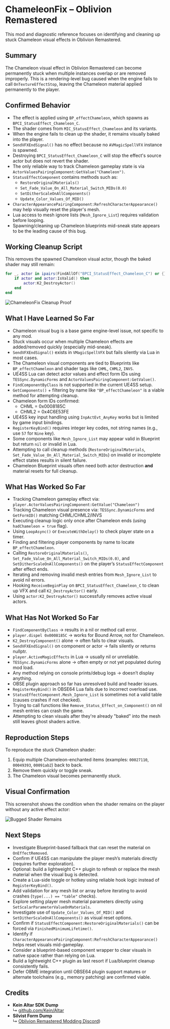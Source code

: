 # ChameleonFix – Oblivion Remastered

This mod and diagnostic reference focuses on identifying and cleaning up stuck Chameleon visual effects in Oblivion Remastered.


## Summary

The Chameleon visual effect in Oblivion Remastered can become permanently stuck when multiple instances overlap or are removed improperly. This is a rendering-level bug caused when the engine fails to call `OnTextureEffectStop`, leaving the Chameleon material applied permanently to the player.


## Confirmed Behavior

- The effect is applied using `BP_effectChameleon`, which spawns as `BPCI_StatusEffect_Chameleon_C`.
- The shader comes from `MIC_StatusEffect_Chameleon` and its variants.
- When the engine fails to clean up the shader, it remains visually baked into the player.
- `SendVFXEndSignal()` has no effect because no `AVMagicSpellVFX` instance is spawned.
- Destroying `BPCI_StatusEffect_Chameleon_C` will stop the effect's source actor but does not revert the shader.
- The only reliable way to track Chameleon gameplay state is via `ActorValuesPairingComponent:GetValue("Chameleon")`.
- `StatusEffectComponent` contains methods such as:
  - `RestoreOriginalMaterials()`
  - `Set_Fade_Value_On_All_Material_Switch_MIDs(0.0)`
  - `SetDitherScaleOnAllComponents()`
  - `Update_Color_Values_Of_MID()`
- `CharacterAppearancePairingComponent:RefreshCharacterAppearance()` may help visually reset the player's mesh.
- Lua access to mesh ignore lists (`Mesh_Ignore_List`) requires validation before looping.
- Spawning/cleaning up Chameleon blueprints mid-sneak state appears to be the leading cause of this bug.


## Working Cleanup Script

This removes the spawned Chameleon visual actor, though the baked shader may still remain:

```lua
for _, actor in ipairs(FindAllOf("BPCI_StatusEffect_Chameleon_C") or {}) do
    if actor and actor:IsValid() then
        actor:K2_DestroyActor()
    end
end
```
![ChameleonFix Cleanup Proof](https://i.postimg.cc/Y2zrdYP9/Capture.png)


## What I Have Learned So Far

- Chameleon visual bug is a base game engine-level issue, not specific to any mod.
- Stuck visuals occur when multiple Chameleon effects are added/removed quickly (especially mid-sneak).
- `SendVFXEndSignal()` exists in `VMagicSpellVFX` but fails silently via Lua in most cases.
- The Chameleon visual components are tied to Blueprints like `BP_effectChameleon` and shader tags like `CHML`, `CHML2`, `INVS`.
- UE4SS Lua can detect actor values and effect form IDs using `TESSync.DynamicForms` and `ActorValuesPairingComponent:GetValue()`.
- `FindComponentByClass` is not supported in the current UE4SS setup.
- `GetComponents()` + filtering by name like `"BP_effectChameleon"` is a viable method for attempting cleanup.
- Chameleon form IDs confirmed:
  - CHML  = 0x0008185C
  - CHML2 = 0x4C6E53FE
- UE4SS key input handling using `InpActEvt_AnyKey` works but is limited by game input bindings.
- `RegisterKeyBind()` requires integer key codes, not string names (e.g., use `57` for `Nine` key).
- Some components like `Mesh_Ignore_List` may appear valid in Blueprint but return `nil` or invalid in Lua.
- Attempting to call cleanup methods (`RestoreOriginalMaterials`, `Set_Fade_Value_On_All_Material_Switch_MIDs`) on invalid or incomplete effect states results in silent failure.
- Chameleon Blueprint visuals often need both actor destruction **and** material resets for full cleanup.


## What Has Worked So Far

- Tracking Chameleon gameplay effect via:
  `player.ActorValuesPairingComponent:GetValue("Chameleon")`
- Tracking Chameleon visual presence via:
  `TESSync.DynamicForms` and `GetFormID()` matching CHML/CHML2/INVS
- Executing cleanup logic only once after Chameleon ends (using `hadChameleon = true` flag).
- Using `LoopAsync()` or `ExecuteWithDelay()` to check player state on a timer.
- Finding and filtering player components by name to locate `BP_effectChameleon`.
- Calling `RestoreOriginalMaterials()`, `Set_Fade_Value_On_All_Material_Switch_MIDs(0.0)`, and `SetDitherScaleOnAllComponents()` on the player’s `StatusEffectComponent` after effect ends.
- Iterating and removing invalid mesh entries from `Mesh_Ignore_List` to avoid nil errors.
- Hooking `ReceiveBeginPlay` on `BPCI_StatusEffect_Chameleon_C` to clean up VFX and call `K2_DestroyActor()` early.
- Using `actor:K2_DestroyActor()` successfully removes active visual actors.


## What Has Not Worked So Far

- `FindComponentByClass` → results in a nil or method call error.
- `player.dispel 0x0008185C` → works for Bound Arrow, not for Chameleon.
- `K2_DestroyComponent()` alone → often fails to clear visuals.
- `SendVFXEndSignal()` on component or actor → fails silently or returns nullptr.
- `player.ActiveMagicEffects` in Lua → usually nil or unreliable.
- `TESSync.DynamicForms` alone → often empty or not yet populated during mod load.
- Any method relying on console prints/debug logs → doesn’t display anything.
- OBSE plugin approach so far has unresolved build and header issues.
- `RegisterKeyBind()` in OBSE64 Lua fails due to incorrect overload use.
- `StatusEffectComponent.Mesh_Ignore_List` is sometimes not a valid table (causes crashes if not checked).
- Trying to call functions like `Remove_Status_Effect_on_Component()` on nil mesh entries can crash the game.
- Attempting to clean visuals after they're already "baked" into the mesh still leaves ghost shaders active.


## Reproduction Steps

To reproduce the stuck Chameleon shader:
1. Equip multiple Chameleon-enchanted items (examples: `00027110`, `00049393`, `00091ab2`) back to back.
2. Remove them quickly or toggle sneak.
3. The Chameleon visual becomes permanently stuck.


## Visual Confirmation

This screenshot shows the condition when the shader remains on the player without any active effect actor:

![Bugged Shader Remains](https://i.postimg.cc/nVRv6by6/it-does-NOT-trigger-when-you-get-the-bug.png)


## Next Steps

- Investigate Blueprint-based fallback that can reset the material on `OnEffectRemoved`.
- Confirm if UE4SS can manipulate the player mesh’s materials directly (requires further exploration).
- Optional: build a lightweight C++ plugin to refresh or replace the mesh material when the visual bug is detected.
- Create a Lua-side toggle or hotkey using reliable hook logic instead of `RegisterKeyBind()`.
- Add validation for any mesh list or array before iterating to avoid crashes (`type(...) == "table"` checks).
- Explore setting player mesh material parameters directly using `SetScalarParameterValueOnMaterials`.
- Investigate use of `Update_Color_Values_Of_MID()` and `SetDitherScaleOnAllComponents()` as visual reset options.
- Confirm if `StatusEffectComponent:RestoreOriginalMaterials()` can be forced via `FinishedMinimumLifetime()`.
- Identify if `CharacterAppearancePairingComponent:RefreshCharacterAppearance()` helps reset visuals mid-gameplay.
- Consider a blueprint-based component wrapper to clear visuals in native space rather than relying on Lua.
- Build a lightweight C++ plugin as last resort if Lua/blueprint cleanup consistently fails.
- Defer OBME integration until OBSE64 plugin support matures or alternate toolchains (e.g., memory patching) are confirmed viable.


## **Credits**  
* **Kein Altar SDK Dump**  
↳ [github.com/Kein/Altar](https://github.com/Kein/Altar)  
* **Silvist Form Dump**  
↳ [Oblivion Remastered Modding Discord](https://cdn.discordapp.com/attachments/1364374629128339466/1370188992414355466/OblivionRemasteredForms.zip?ex=6825d7b0&is=68248630&hm=d21050da69c00f72d9af9381fe0df1ae626ff8e2f3262fae0977369e081b86b4&))  

